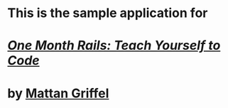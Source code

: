 # This is the sample application for 
# [*One Month Rails: Teach Yourself to Code*](http://onemonthrails.com)

# by [Mattan Griffel](http://mattangriffel.com)